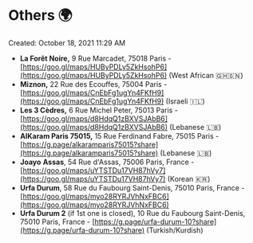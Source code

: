 # Others 🌍

Created: October 18, 2021 11:29 AM

- **La Forêt Noire,** 9 Rue Marcadet, 75018 Paris - [https://goo.gl/maps/HUByPDLy5ZkHsohP6](https://goo.gl/maps/HUByPDLy5ZkHsohP6) (West African 🇬🇭🇸🇳)
- **Miznon,** 22 Rue des Ecouffes, 75004 Paris - [https://goo.gl/maps/CnEbFg1ugYn4FKfH9](https://goo.gl/maps/CnEbFg1ugYn4FKfH9) (Israeli 🇮🇱)
- **Les 3 Cèdres,** 6 Rue Michel Peter, 75013 Paris - [https://goo.gl/maps/d8HdqQ1zBXVSJAbB6](https://goo.gl/maps/d8HdqQ1zBXVSJAbB6) (Lebanese 🇱🇧)
- **AlKaram Paris 75015,** 15 Rue Ferdinand Fabre, 75015 Paris - [https://g.page/alkaramparis75015?share](https://g.page/alkaramparis75015?share) (Lebanese 🇱🇧)
- **Joayo** **Assas**, 54 Rue d'Assas, 75006 Paris, France - [https://goo.gl/maps/uYTSTDu17VH87hVy7](https://goo.gl/maps/uYTSTDu17VH87hVy7) (Korean 🇰🇷)
- **Urfa Durum**, 58 Rue du Faubourg Saint-Denis, 75010 Paris, France - [https://goo.gl/maps/myo28RYRJVhNxFBC6](https://goo.gl/maps/myo28RYRJVhNxFBC6)
- **Urfa Durum 2** (if 1st one is closed), 10 Rue du Faubourg Saint-Denis, 75010 Paris, France - [https://g.page/urfa-durum-10?share](https://g.page/urfa-durum-10?share) (Turkish/Kurdish) 
